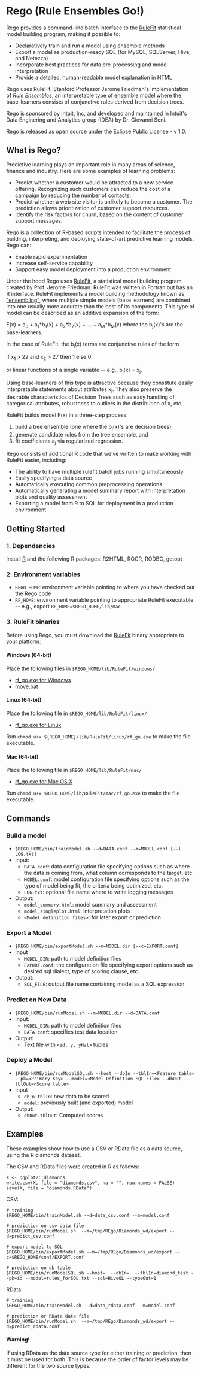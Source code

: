 Rego (Rule Ensembles Go!)
=========================

Rego provides a command-line batch interface to the [RuleFit](http://statweb.stanford.edu/~jhf/R_RuleFit.html) statistical model building program, making it possible to:

* Declaratively train and run a model using ensemble methods
* Export a model as production-ready SQL (for MySQL, SQLServer, Hive, and Netezza)
* Incorporate best practices for data pre-processing and model interpretation
* Provide a detailed, human-readable model explanation in HTML

Rego uses RuleFit, Stanford Professor Jerome Friedman's implementation of *Rule Ensembles*, an interpretable type of ensemble model where the base-learners consists of conjunctive rules derived from decision trees.

Rego is sponsored by [Intuit, Inc](http://intuit.com), and developed and maintained in Intuit's Data Enginering and Analytics group (IDEA) by Dr. Giovanni Seni.

Rego is released as open source under the Eclipse Public License - v 1.0.

## What is Rego?

Predictive learning plays an important role in many areas of science, finance and industry. Here are some examples of learning problems:

* Predict whether a customer would be attracted to a new service offering. Recognizing such customers can reduce the cost of a campaign by reducing the number of contacts.
* Predict whether a web site visitor is unlikely to become a customer. The prediction allows prioritization of customer support resources.
* Identify the risk factors for churn, based on the content of customer support messages.

Rego is a collection of R-based scripts intended to facilitate the process of building, interpreting, and deploying state-of-art predictive learning models. Rego can:

* Enable rapid experimentation
* Increase self-service capability
* Support easy model deployment into a production environment


Under the hood Rego uses [RuleFit](http://statweb.stanford.edu/~jhf/R_RuleFit.html), a statistical model building program created by Prof. Jerome Friedman. RuleFit was written in Fortran but has an R interface. RuleFit implements a model building methodology known as ["ensembling"](http://www.amazon.com/Ensemble-Methods-Data-Mining-Predictions/dp/1608452840), where multiple simple models (base learners) are combined into one usually more accurate than the best of its components. This type of model can be described as an additive expansion of the form:

F(x) = a<sub>0</sub> + a<sub>1</sub>*b<sub>1</sub>(x) + a<sub>2</sub>*b<sub>2</sub>(x) + ... + a<sub>M</sub>*b<sub>M</sub>(x) where the b<sub>j</sub>(x)'s are the base-learners.

In the case of RuleFit, the b<sub>j</sub>(x) terms are conjunctive rules of the form 

if x<sub>1</sub> > 22 and x<sub>2</sub> > 27 then 1 else 0

or linear functions of a single variable -- e.g., b<sub>j</sub>(x) = x<sub>j</sub>. 

Using base-learners of this type is attractive because they constitute easily interpretable statements about attributes x<sub>j</sub>. They also preserve the desirable characteristics of Decision Trees such as easy handling of categorical attributes, robustness to outliers in the distribution of x, etc.

RuleFit builds model F(x) in a three-step process:

1. build a tree ensemble (one where the b<sub>j</sub>(x)'s are decision trees), 
2. generate candidate rules from the tree ensemble, and 
3. fit coefficients a<sub>j</sub> via regularized regression.

Rego consists of additional R code that we've written to make working with RuleFit easier, including:

* The ability to have multiple rulefit batch jobs running simultaneously
* Easily specifying a data source
* Automatically executing common preprocessing operations
* Automatically generating a model summary report with interpretation plots and quality assessment
* Exporting a model from R to SQL for deployment in a production environment


## Getting Started

### 1. Dependencies

Install [R](http://cran.us.r-project.org/) and the following R packages: R2HTML, ROCR, RODBC, getopt

### 2. Environment variables

* ```REGO_HOME```: environment variable pointing to where you have checked out the Rego code
* ```RF_HOME```: environment variable pointing to appropriate RuleFit executable -- e.g., export ```RF_HOME=$REGO_HOME/lib/mac```

### 3. RuleFit binaries

Before using Rego, you must download the [RuleFit](http://statweb.stanford.edu/~jhf/R_RuleFit.html) binary appropriate to your platform:

#### Windows (64-bit)

Place the following files in ```$REGO_HOME/lib/RuleFit/windows/```

* [rf_go.exe for Windows](http://statweb.stanford.edu/~jhf/r-rulefit/rulefit3/windows/windows64/rf_go.exe)
* [move.bat](http://statweb.stanford.edu/~jhf/r-rulefit/rulefit3/windows/move.bat)

#### Linux (64-bit)

Place the following file in ```$REGO_HOME/lib/RuleFit/linux/```

* [rf_go.exe for Linux](http://statweb.stanford.edu/~jhf/r-rulefit/rulefit3/linux/linux64/rf_go.exe)

Run ```chmod u+x ${REGO_HOME}/lib/RuleFit/linux/rf_go.exe``` to make the file executable.

#### Mac (64-bit)

Place the following file in ```$REGO_HOME/lib/RuleFit/mac/```

* [rf_go.exe for Mac OS X](http://statweb.stanford.edu/~jhf/r-rulefit/rulefit3/mac/mac64/rf_go.exe)

Run ```chmod u+x $REGO_HOME/lib/RuleFit/mac/rf_go.exe``` to make the file executable.

## Commands

### Build a model

* ```$REGO_HOME/bin/trainModel.sh --d=DATA.conf --m=MODEL.conf [--l LOG.txt]```
* Input:
    * ```DATA.conf```: data configuration file specifying options such as where the data is coming from, what column corresponds to the target, etc.
    * ```MODEL.conf```: model configuration file specifying options such as the type of model being fit, the criteria being optimized, etc.
    * ```LOG.txt```: optional file name where to write logging messages
* Output:
    * ```model_summary.html```: model summary and assessment
    * ```model_singleplot.html```: interpretation plots
    * ```<Model definition files>```: for later export or prediction

### Export a Model

* ```$REGO_HOME/bin/exportModel.sh --m=MODEL.dir [--c=EXPORT.conf]```
* Input
    * ```MODEL_DIR```: path to model definition files
    * ```EXPORT.conf```: the configuration file specifying export options such as desired sql dialect, type of scoring clause, etc.
* Output:
    * ```SQL_FILE```: output file name containing model as a SQL expression

### Predict on New Data

* ```$REGO_HOME/bin/runModel.sh --m=MODEL.dir --d=DATA.conf```
* Input:
    * ```MODEL_DIR```: path to model definition files
    * ```DATA.conf```: specifies test data location
* Output:
    * Text file with ```<id, y, yHat>``` tuples
    
### Deploy a Model

* ```$REGO_HOME/bin/runModelSQL.sh --host --dbIn --tblIn=<Feature table> --pk=<Primary Key> --model=<Model Definition SQL File> --dbOut --tblOut=<Score table>```
* Input
    * ```dbIn.tblIn```: new data to be scored
    * ```model```: previously built (and exported) model
* Output:
    * ```dbOut.tblOut```: Computed scores


## Examples

These examples show how to use a CSV or RData file as a data source, using the R diamonds dataset.

The CSV and RData files were created in R as follows:

    X <- ggplot2::diamonds
    write.csv(X, file = "diamonds.csv", na = "", row.names = FALSE)
    save(X, file = "diamonds.RData")

CSV:

    # training
    $REGO_HOME/bin/trainModel.sh --d=data_csv.conf --m=model.conf
    
    # prediction on csv data file
    $REGO_HOME/bin/runModel.sh  --m=/tmp/REgo/Diamonds_wd/export --d=predict_csv.conf
    
    # export model to SQL    $REGO_HOME/bin/exportModel.sh --m=/tmp/REgo/Diamonds_wd/export --c=$REGO_HOME/conf/EXPORT.conf   
    # prediction on db table
    $REGO_HOME/bin/runModelSQL.sh --host=  --dbIn=  --tblIn=diamond_test --pk=id --model=rules_forSQL.txt --sql=HiveQL --typeOut=1
    
RData:

    # training
    $REGO_HOME/bin/trainModel.sh --d=data_rdata.conf --m=model.conf

    # prediction or RData data file
    $REGO_HOME/bin/runModel.sh  --m=/tmp/REgo/Diamonds_wd/export --d=predict_rdata.conf
    
    
    
#### Warning!

If using RData as the data source type for either training or prediction, then it must be used for both. This is because the order of factor levels may be different for the two source types.
